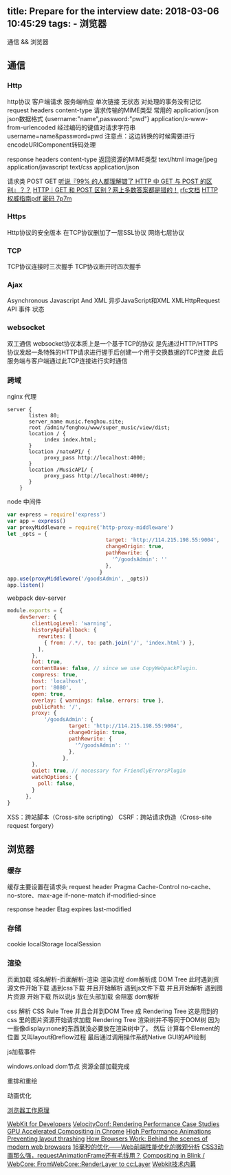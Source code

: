 title: Prepare for the interview
date: 2018-03-06 10:45:29
tags:
    - 浏览器
---
通信 && 浏览器
<!--more-->
## 通信
### Http
http协议
客户端请求 服务端响应 单次链接
无状态 对处理的事务没有记忆
request headers
content-type 请求传输的MIME类型
常用的
application/json json数据格式 {username:"name",password:"pwd"}
application/x-www-from-urlencoded 经过编码的键值对请求字符串 username=name&password=pwd
注意点：这边转换的时候需要进行encodeURIComponent转码处理

response headers
content-type 返回资源的MIME类型
text/html
image/jpeg
application/javascript
text/css
application/json

请求类
POST
GET
[听说『99% 的人都理解错了 HTTP 中 GET 与 POST 的区别』？？](https://zhuanlan.zhihu.com/p/25028045)
[HTTP｜GET 和 POST 区别？网上多数答案都是错的！](https://juejin.im/entry/597ca6caf265da3e301e64db)
[rfc文档](http://man.chinaunix.net/develop/rfc/default.htm)
[HTTP权威指南pdf 密码 7p7m](https://pan.baidu.com/s/1Or3_1gxChZi6SDffHpGqZQ)
### Https
Http协议的安全版本
在TCP协议删加了一层SSL协议
网络七层协议
### TCP
TCP协议连接时三次握手
TCP协议断开时四次握手


### Ajax
Asynchronous Javascript And XML 异步JavaScript和XML
XMLHttpRequest
API
事件
状态

### websocket
双工通信
websocket协议本质上是一个基于TCP的协议
是先通过HTTP/HTTPS协议发起一条特殊的HTTP请求进行握手后创建一个用于交换数据的TCP连接
此后服务端与客户端通过此TCP连接进行实时通信

### 跨域
nginx 代理
```
server {
       listen 80;
       server_name music.fenghou.site;
       root /admin/fenghou/www/super_music/view/dist;
       location / {
            index index.html;
       }
       location /nateAPI/ {
            proxy_pass http://localhost:4000;
       }
       location /MusicAPI/ {
            proxy_pass http://localhost:4000/;
       }
    }
```
node 中间件
```javascript
var express = require('express')
var app = express()
var proxyMiddleware = require('http-proxy-middleware')
let _opts = {
                                target: 'http://114.215.198.55:9004',
                                changeOrigin: true,
                                pathRewrite: {
                                  '^/goodsAdmin': ''
                                },
                              }
app.use(proxyMiddleware('/goodsAdmin', _opts))
app.listen()
```
webpack dev-server
```javascript
module.exports = {
    devServer: {
        clientLogLevel: 'warning',
        historyApiFallback: {
          rewrites: [
            { from: /.*/, to: path.join('/', 'index.html') },
          ],
        },
        hot: true,
        contentBase: false, // since we use CopyWebpackPlugin.
        compress: true,
        host: 'localhost',
        port: '8080',
        open: true,
        overlay: { warnings: false, errors: true },
        publicPath: '/',
        proxy: {
            '/goodsAdmin': {
                    target: 'http://114.215.198.55:9004',
                    changeOrigin: true,
                    pathRewrite: {
                      '^/goodsAdmin': ''
                    },
                  },
        },
        quiet: true, // necessary for FriendlyErrorsPlugin
        watchOptions: {
          poll: false,
        }
      },
}
```

XSS：跨站脚本（Cross-site scripting）
CSRF：跨站请求伪造（Cross-site request forgery）

## 浏览器
### 缓存
缓存主要设置在请求头
request header
Pragma
Cache-Control no-cache、no-store、max-age
if-none-match
if-modified-since

response header
Etag
expires
last-modified

### 存储
cookie
localStorage
localSession

### 渲染
页面加载
域名解析-页面解析-渲染
渲染流程
dom解析成 DOM Tree 此时遇到资源文件开始下载 
遇到css下载 并且开始解析
遇到js文件下载 并且开始解析
遇到图片资源 开始下载
所以说js 放在头部加载 会阻塞 dom解析

css 解析 CSS Rule Tree 并且合并到DOM Tree 成 Rendering Tree  这是用到的css 里的图片资源开始请求加载
Rendering Tree 渲染树并不等同于DOM树 因为一些像display:none的东西就没必要放在渲染树中了。
然后 计算每个Element的位置 又叫layout和reflow过程
最后通过调用操作系统Native GUI的API绘制

js加载事件

windows.onload dom节点 资源全部加载完成

重排和重绘

动画优化

[浏览器工作原理](https://pic1.zhimg.com/80/bef065b504473d590387ae37089a72c3_hd.jpg)

[WebKit for Developers](https://www.paulirish.com/2013/webkit-for-developers/)
[VelocityConf: Rendering Performance Case Studies](https://link.zhihu.com/?target=https%3A//speakerdeck.com/addyosmani/velocityconf-rendering-performance-case-studies)
[GPU Accelerated Compositing in Chrome](https://link.zhihu.com/?target=http%3A//www.chromium.org/developers/design-documents/gpu-accelerated-compositing-in-chrome)
[High Performance Animations](https://link.zhihu.com/?target=http%3A//www.html5rocks.com/en/tutorials/speed/high-performance-animations/)
[Preventing layout thrashing](https://link.zhihu.com/?target=http%3A//wilsonpage.co.uk/preventing-layout-thrashing/)
[How Browsers Work: Behind the scenes of modern web browsers](https://link.zhihu.com/?target=http%3A//www.html5rocks.com/en/tutorials/internals/howbrowserswork/)
[16毫秒的优化——Web前端性能优化的微观分析](https://link.zhihu.com/?target=http%3A//velocity.oreilly.com.cn/2013/ppts/16_ms_optimization--web_front-end_performance_optimization.pdf)
[CSS3动画那么强，requestAnimationFrame还有毛线用？](https://link.zhihu.com/?target=http%3A//www.zhangxinxu.com/wordpress/2013/09/css3-animation-requestanimationframe-tween-%25E5%258A%25A8%25E7%2594%25BB%25E7%25AE%2597%25E6%25B3%2595/)
[Compositing in Blink / WebCore: FromWebCore::RenderLayer to cc:Layer](https://link.zhihu.com/?target=http%3A//flaminghorns.com/chromium_graphics/Compositing%2520in%2520Blink%2520-%2520WebCore-%2520From%2520WebCore--RenderLayer%2520to%2520cc-Layer.pdf)
[Webkit技术内幕](https://link.zhihu.com/?target=http%3A//blog.csdn.net/milado_nju)
